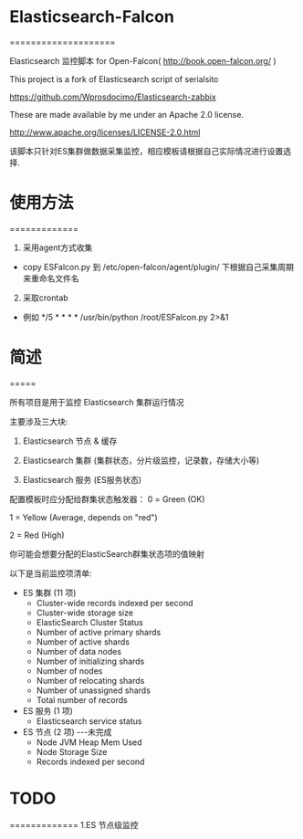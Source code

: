 # Elasticsearch-Falcon

====================

Elasticsearch 监控脚本 for Open-Falcon( http://book.open-falcon.org/ )

This project is a fork of Elasticsearch script of serialsito

https://github.com/Wprosdocimo/Elasticsearch-zabbix

These are made available by me under an Apache 2.0 license.

http://www.apache.org/licenses/LICENSE-2.0.html

该脚本只针对ES集群做数据采集监控，相应模板请根据自己实际情况进行设置选择.

# 使用方法
=============

1. 采用agent方式收集
- copy ESFalcon.py 到 /etc/open-falcon/agent/plugin/ 下根据自己采集周期来重命名文件名

2. 采取crontab
- 例如 */5 * * * * /usr/bin/python /root/ESFalcon.py 2>&1 

# 简述
=====

所有项目是用于监控 Elasticsearch 集群运行情况

主要涉及三大块:

1. Elasticsearch 节点 & 缓存 

2. Elasticsearch 集群 (集群状态，分片级监控，记录数，存储大小等)

3. Elasticsearch 服务 (ES服务状态)

配置模板时应分配给群集状态触发器：
0 = Green (OK)

1 = Yellow (Average, depends on "red")

2 = Red (High)


你可能会想要分配的ElasticSearch群集状态项的值映射

以下是当前监控项清单:

* ES 集群 (11 项)
    - Cluster-wide records indexed per second
    - Cluster-wide storage size
    - ElasticSearch Cluster Status
    - Number of active primary shards
    - Number of active shards
    - Number of data nodes
    - Number of initializing shards
    - Number of nodes
    - Number of relocating shards
    - Number of unassigned shards
    - Total number of records
* ES 服务 (1 项)
    - Elasticsearch service status
* ES 节点 (2 项) ---未完成
    - Node JVM Heap Mem Used
    - Node Storage Size
    - Records indexed per second

# TODO
=============
1.ES 节点级监控
